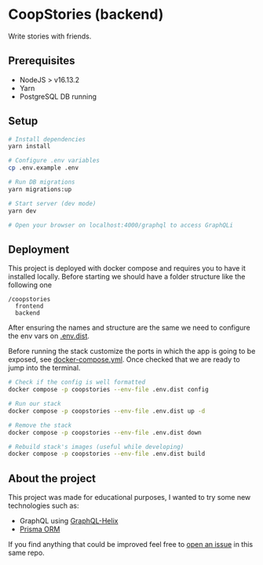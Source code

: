# CoopStories (backend)

Write stories with friends.

## Prerequisites

- NodeJS > v16.13.2
- Yarn
- PostgreSQL DB running

## Setup

```bash
# Install dependencies
yarn install

# Configure .env variables
cp .env.example .env

# Run DB migrations
yarn migrations:up

# Start server (dev mode)
yarn dev

# Open your browser on localhost:4000/graphql to access GraphQLi
```

## Deployment

This project is deployed with docker compose and requires you to have it installed locally. Before starting we should have a folder structure like the following one

```
/coopstories
  frontend
  backend
```

After ensuring the names and structure are the same we need to configure the env vars on [.env.dist](.env.dist).

Before running the stack customize the ports in which the app is going to be exposed, see [docker-compose.yml](docker-compose.yml). Once checked that we are ready to jump into the terminal.

```bash
# Check if the config is well formatted
docker compose -p coopstories --env-file .env.dist config

# Run our stack
docker compose -p coopstories --env-file .env.dist up -d

# Remove the stack
docker compose -p coopstories --env-file .env.dist down

# Rebuild stack's images (useful while developing)
docker compose -p coopstories --env-file .env.dist build
```

## About the project

This project was made for educational purposes, I wanted to try some new technologies such as:

- GraphQL using [GraphQL-Helix](https://github.com/contra/graphql-helix)
- [Prisma ORM](https://github.com/prisma/prisma)

If you find anything that could be improved feel free to [open an issue](https://github.com/coopstories/backend/issues/new) in this same repo.